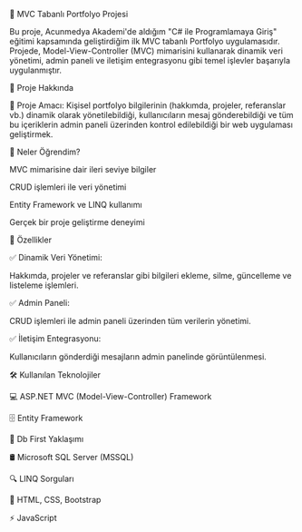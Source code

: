 📁 MVC Tabanlı Portfolyo Projesi

Bu proje, Acunmedya Akademi'de aldığım "C# ile Programlamaya Giriş" eğitimi kapsamında geliştirdiğim ilk MVC tabanlı Portfolyo uygulamasıdır. Projede, Model-View-Controller (MVC) mimarisini kullanarak dinamik veri yönetimi, admin paneli ve iletişim entegrasyonu gibi temel işlevler başarıyla uygulanmıştır.

🚀 Proje Hakkında

🔹 Proje Amacı: Kişisel portfolyo bilgilerinin (hakkımda, projeler, referanslar vb.) dinamik olarak yönetilebildiği, kullanıcıların mesaj gönderebildiği ve tüm bu içeriklerin admin paneli üzerinden kontrol edilebildiği bir web uygulaması geliştirmek.

🔹 Neler Öğrendim?

MVC mimarisine dair ileri seviye bilgiler

CRUD işlemleri ile veri yönetimi

Entity Framework ve LINQ kullanımı

Gerçek bir proje geliştirme deneyimi

🌟 Özellikler

✅ Dinamik Veri Yönetimi:

Hakkımda, projeler ve referanslar gibi bilgileri ekleme, silme, güncelleme ve listeleme işlemleri.

✅ Admin Paneli:

CRUD işlemleri ile admin paneli üzerinden tüm verilerin yönetimi.

✅ İletişim Entegrasyonu:

Kullanıcıların gönderdiği mesajların admin panelinde görüntülenmesi.

🛠️ Kullanılan Teknolojiler

💻 ASP.NET MVC (Model-View-Controller) Framework

🗄️ Entity Framework

📝 Db First Yaklaşımı

🛢️ Microsoft SQL Server (MSSQL)

🔍 LINQ Sorguları

🎨 HTML, CSS, Bootstrap

⚡ JavaScript
